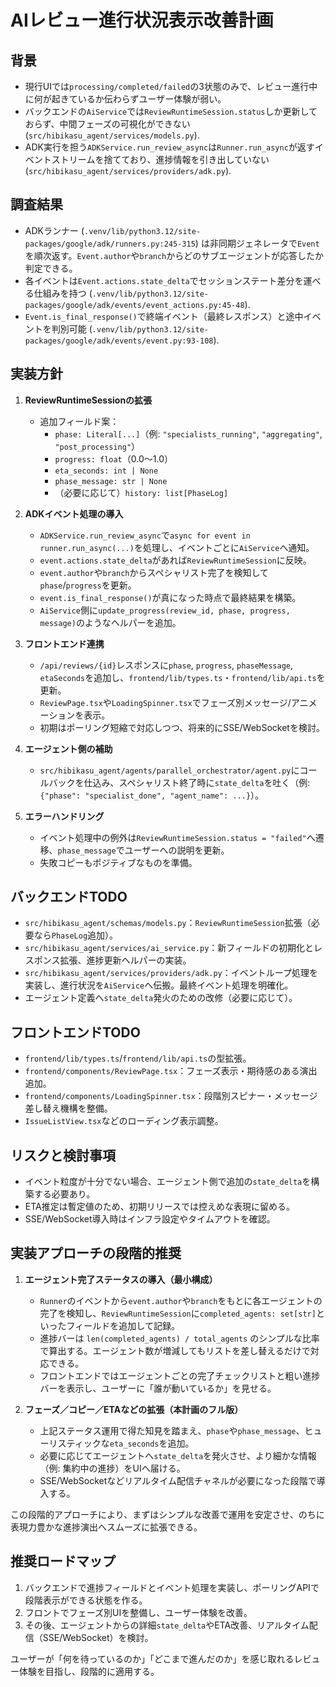 # AIレビュー進行状況表示改善計画

## 背景
- 現行UIでは`processing/completed/failed`の3状態のみで、レビュー進行中に何が起きているか伝わらずユーザー体験が弱い。
- バックエンドの`AiService`では`ReviewRuntimeSession.status`しか更新しておらず、中間フェーズの可視化ができない (`src/hibikasu_agent/services/models.py`).
- ADK実行を担う`ADKService.run_review_async`は`Runner.run_async`が返すイベントストリームを捨てており、進捗情報を引き出していない (`src/hibikasu_agent/services/providers/adk.py`).

## 調査結果
- ADKランナー (`.venv/lib/python3.12/site-packages/google/adk/runners.py:245-315`) は非同期ジェネレータで`Event`を順次返す。`Event.author`や`branch`からどのサブエージェントが応答したか判定できる。
- 各イベントは`Event.actions.state_delta`でセッションステート差分を運べる仕組みを持つ (`.venv/lib/python3.12/site-packages/google/adk/events/event_actions.py:45-48`).
- `Event.is_final_response()`で終端イベント（最終レスポンス）と途中イベントを判別可能 (`.venv/lib/python3.12/site-packages/google/adk/events/event.py:93-108`).

## 実装方針
1. **ReviewRuntimeSessionの拡張**
   - 追加フィールド案：
     - `phase: Literal[...]`（例: `"specialists_running"`, `"aggregating"`, `"post_processing"`）
     - `progress: float`（0.0〜1.0）
     - `eta_seconds: int | None`
     - `phase_message: str | None`
     - （必要に応じて）`history: list[PhaseLog]`

2. **ADKイベント処理の導入**
   - `ADKService.run_review_async`で`async for event in runner.run_async(...)`を処理し、イベントごとに`AiService`へ通知。
   - `event.actions.state_delta`があれば`ReviewRuntimeSession`に反映。
   - `event.author`や`branch`からスペシャリスト完了を検知して`phase`/`progress`を更新。
   - `event.is_final_response()`が真になった時点で最終結果を構築。
   - `AiService`側に`update_progress(review_id, phase, progress, message)`のようなヘルパーを追加。

3. **フロントエンド連携**
   - `/api/reviews/{id}`レスポンスに`phase`, `progress`, `phaseMessage`, `etaSeconds`を追加し、`frontend/lib/types.ts`・`frontend/lib/api.ts`を更新。
   - `ReviewPage.tsx`や`LoadingSpinner.tsx`でフェーズ別メッセージ/アニメーションを表示。
   - 初期はポーリング短縮で対応しつつ、将来的にSSE/WebSocketを検討。

4. **エージェント側の補助**
   - `src/hibikasu_agent/agents/parallel_orchestrator/agent.py`にコールバックを仕込み、スペシャリスト終了時に`state_delta`を吐く（例: `{"phase": "specialist_done", "agent_name": ...}`）。

5. **エラーハンドリング**
   - イベント処理中の例外は`ReviewRuntimeSession.status = "failed"`へ遷移、`phase_message`でユーザーへの説明を更新。
   - 失敗コピーもポジティブなものを準備。

## バックエンドTODO
- `src/hibikasu_agent/schemas/models.py`：`ReviewRuntimeSession`拡張（必要なら`PhaseLog`追加）。
- `src/hibikasu_agent/services/ai_service.py`：新フィールドの初期化とレスポンス拡張、進捗更新ヘルパーの実装。
- `src/hibikasu_agent/services/providers/adk.py`：イベントループ処理を実装し、進行状況を`AiService`へ伝搬。最終イベント処理を明確化。
- エージェント定義へ`state_delta`発火のための改修（必要に応じて）。

## フロントエンドTODO
- `frontend/lib/types.ts`/`frontend/lib/api.ts`の型拡張。
- `frontend/components/ReviewPage.tsx`：フェーズ表示・期待感のある演出追加。
- `frontend/components/LoadingSpinner.tsx`：段階別スピナー・メッセージ差し替え機構を整備。
- `IssueListView.tsx`などのローディング表示調整。

## リスクと検討事項
- イベント粒度が十分でない場合、エージェント側で追加の`state_delta`を構築する必要あり。
- ETA推定は暫定値のため、初期リリースでは控えめな表現に留める。
- SSE/WebSocket導入時はインフラ設定やタイムアウトを確認。

## 実装アプローチの段階的推奨

1. **エージェント完了ステータスの導入（最小構成）**
   - `Runner`のイベントから`event.author`や`branch`をもとに各エージェントの完了を検知し、`ReviewRuntimeSession`に`completed_agents: set[str]`といったフィールドを追加して記録。
   - 進捗バーは `len(completed_agents) / total_agents` のシンプルな比率で算出する。エージェント数が増減してもリストを差し替えるだけで対応できる。
   - フロントエンドではエージェントごとの完了チェックリストと粗い進捗バーを表示し、ユーザーに「誰が動いているか」を見せる。

2. **フェーズ／コピー／ETAなどの拡張（本計画のフル版）**
   - 上記ステータス運用で得た知見を踏まえ、`phase`や`phase_message`、ヒューリスティックな`eta_seconds`を追加。
   - 必要に応じてエージェントへ`state_delta`を発火させ、より細かな情報（例: 集約中の進捗）をUIへ届ける。
   - SSE/WebSocketなどリアルタイム配信チャネルが必要になった段階で導入する。

この段階的アプローチにより、まずはシンプルな改善で運用を安定させ、のちに表現力豊かな進捗演出へスムーズに拡張できる。


## 推奨ロードマップ
1. バックエンドで進捗フィールドとイベント処理を実装し、ポーリングAPIで段階表示ができる状態を作る。
2. フロントでフェーズ別UIを整備し、ユーザー体験を改善。
3. その後、エージェントからの詳細`state_delta`やETA改善、リアルタイム配信（SSE/WebSocket）を検討。

ユーザーが「何を待っているのか」「どこまで進んだのか」を感じ取れるレビュー体験を目指し、段階的に適用する。
